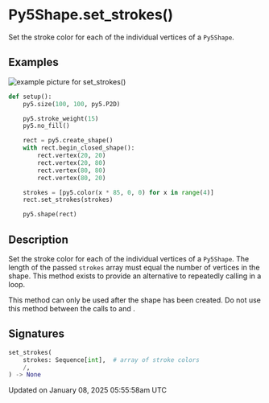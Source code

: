 # Py5Shape.set_strokes()

Set the stroke color for each of the individual vertices of a `Py5Shape`.

## Examples

<div class="example-table">

<div class="example-row"><div class="example-cell-image">

![example picture for set_strokes()](/images/reference/Py5Shape_set_strokes_0.png)

</div><div class="example-cell-code">

```python
def setup():
    py5.size(100, 100, py5.P2D)

    py5.stroke_weight(15)
    py5.no_fill()

    rect = py5.create_shape()
    with rect.begin_closed_shape():
        rect.vertex(20, 20)
        rect.vertex(20, 80)
        rect.vertex(80, 80)
        rect.vertex(80, 20)

    strokes = [py5.color(x * 85, 0, 0) for x in range(4)]
    rect.set_strokes(strokes)

    py5.shape(rect)
```

</div></div>

</div>

## Description

Set the stroke color for each of the individual vertices of a `Py5Shape`. The length of the passed `strokes` array must equal the number of vertices in the shape. This method exists to provide an alternative to repeatedly calling [](py5shape_set_fill) in a loop.

This method can only be used after the shape has been created. Do not use this method between the calls to [](py5shape_begin_shape) and [](py5shape_end_shape).

## Signatures

```python
set_strokes(
    strokes: Sequence[int],  # array of stroke colors
    /,
) -> None
```

Updated on January 08, 2025 05:55:58am UTC
